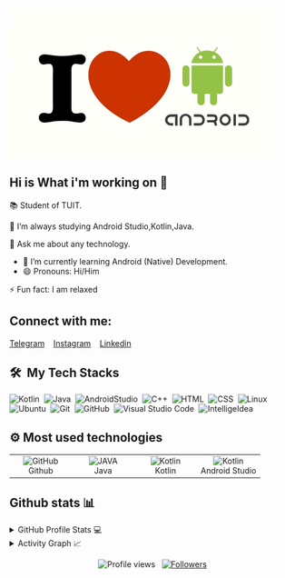 <img 
     src=https://github.com/IslomjonAbdusaitov/IslomjonAbdusaitov/blob/main/my_img.png align="center" alt="👋 Hi there! I'm Islomjon Abdusaitov" title="👋Hi there! I'm Islomjon Abdusaitov" />

<div>
  
## Hi is What i'm working on 👋

📚 Student of TUIT.

🌱 I’m always studying Android Studio,Kotlin,Java.

💬 Ask me about any technology.
- 🌱 I’m currently learning Android (Native) Development.
- 😄 Pronouns: Hi/Him 
  
⚡ Fun fact: I am relaxed

## Connect with me:
[Telegram](https://t.me/IslomjonAbdusaitov)
&nbsp;&nbsp;
[Instagram](https://www.instagram.com/islomjon_offf)
&nbsp;&nbsp;
[Linkedin](https://www.linkedin.com/in/islomjon-abdusaitov-5777b0235/)
  
</div>


<div>

  ## 🛠️ &nbsp;My Tech Stacks

  ![Kotlin](https://img.shields.io/badge/-Kotlin-0D1117?style=flat&logo=Kotlin)&nbsp;
  ![Java](https://img.shields.io/badge/-Java-0D1117?style=flat&logo=Java)&nbsp;
  ![AndroidStudio](https://img.shields.io/badge/-AndroidStudio-0D1117?style=flat&logo=AndroidStudio)&nbsp;
  ![C++](https://img.shields.io/badge/-C++-0D1117?style=flat&logo=Cplusplus)&nbsp;
  ![HTML](https://img.shields.io/badge/-HTML-0D1117?style=flat&logo=HTML5)&nbsp;
  ![CSS](https://img.shields.io/badge/-CSS-0D1117?style=flat&logo=CSS3&logoColor=1572B6)&nbsp;
  ![Linux](https://img.shields.io/badge/-Linux-0D1117?style=flat&logo=Linux)&nbsp;
  ![Ubuntu](https://img.shields.io/badge/-Ubuntu-0D1117?style=flat&logo=Ubuntu)&nbsp;
  ![Git](https://img.shields.io/badge/-Git-0D1117?style=flat&logo=git)&nbsp;
  ![GitHub](https://img.shields.io/badge/-GitHub-0D1117?style=flat&logo=github)&nbsp;
  ![Visual Studio Code](https://img.shields.io/badge/-VS%20Code-0D1117?style=flat&logo=visual-studio-code&logoColor=007ACC)&nbsp;
  ![IntelligeIdea](https://img.shields.io/badge/-IntelligeIdea-0D1117?style=flat&logo=IntelligeIdea)&nbsp;
  
  ## ⚙️ Most used technologies 
  <table>
    <tr>
    <td align="center" width="96">
        <img src="https://user-images.githubusercontent.com/25181517/192108374-8da61ba1-99ec-41d7-80b8-fb2f7c0a4948.png" width="48" height="48" alt="GitHub" />
      <br>Github
    </td>
     <td align="center" width="96">
           <img src="https://skillicons.dev/icons?i=java" width="48" height="48" alt="JAVA" />
      <br>Java
       <td align="center" width="96">
           <img src="https://skillicons.dev/icons?i=kotlin" width="48" height="48" alt="Kotlin" />
      <br>Kotlin
          <td align="center" width="96">
           <img src="https://skillicons.dev/icons?i=androidstudio" width="48" height="48" alt="Kotlin" />
      <br>Android&nbsp;Studio         
    </td>
    </tr>
    </table>
  
  
</div>

 ## Github stats 📊
<div>
  
<details>
  <summary>GitHub Profile Stats 💻</summary>
  <br/>
  <a href="https://github.com/IslomjonAbdusaitov">
    <img width=450 height=170 align="center" alt="Pepyn0" src="https://github-readme-stats.vercel.app/api?username=IslomjonAbdusaitov&theme=midnight-purple&show_icons=true&bg_color=0D1117&hide_border=true&count_private=true" />
  </a>
  <a href="https://github.com/IslomjonAbdusaitov">
    <img align="center" alt="IslomjonAbdusaitov" src="https://github-readme-stats.vercel.app/api/top-langs/?username=IslomjonAbdusaitov&theme=midnight-purple&layout=compact&bg_color=0D1117&hide_border=true&count_private=true" />
  </a>

</details>

<details>
  <summary>Activity Graph 📈</summary>
  <br/>
 
<a href="https://github.com/IslomjonAbdusaitov/github-readme-activity-graph"><img alt="IslomjonAbdusaitov's Activity Graph" src="https://github-readme-activity-graph.cyclic.app/graph?username=IslomjonAbdusaitov&bg_color=ffffff&color=000000&line=00ea70&point=403d3d&area=true&hide_border=true" /></a>
</details>
    
 </div>
 
 
   <p align="center">
  <img src="https://komarev.com/ghpvc/?username=IslomjonAbdusaitov&color=blueviolet" alt="Profile views" />
  &nbsp;
  <a href="https://github.com/IslomjonAbdusaitov?tab=followers">
    <img src="https://img.shields.io/github/followers/IslomjonAbdusaitov?style=social" alt="Followers" />
  </a>
</p>
